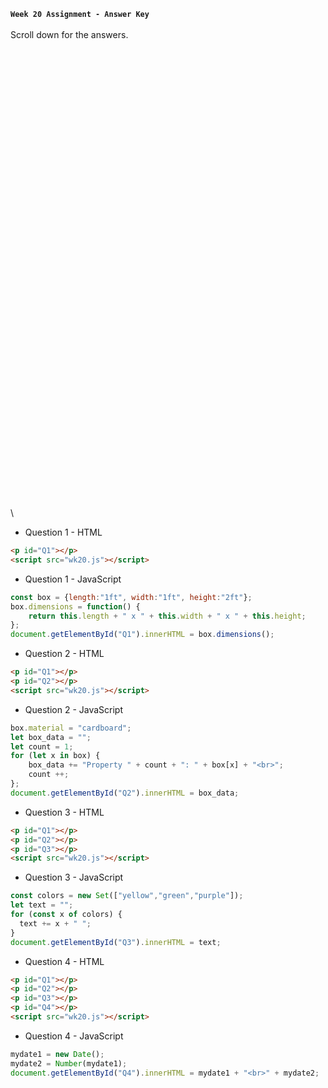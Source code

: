 **`Week 20 Assignment - Answer Key`**
\
\
Scroll down for the answers.
\
\
\
\
\
\
\
\
\
\
\
\
\
\
\
\
\
\
\
\
\
\
\
\
\
\
\
\
\
\
\
\
\
\
\
\
\
\
\
\
\
\
\
\
\
\

- Question 1 - HTML
```html
<p id="Q1"></p>
<script src="wk20.js"></script>
```
- Question 1 - JavaScript
```js
const box = {length:"1ft", width:"1ft", height:"2ft"};
box.dimensions = function() {
    return this.length + " x " + this.width + " x " + this.height;
};
document.getElementById("Q1").innerHTML = box.dimensions(); 
```

- Question 2 - HTML
```html
<p id="Q1"></p>
<p id="Q2"></p>
<script src="wk20.js"></script>  
```
- Question 2 - JavaScript
```js
box.material = "cardboard";
let box_data = "";
let count = 1;
for (let x in box) {
    box_data += "Property " + count + ": " + box[x] + "<br>";
    count ++;
};
document.getElementById("Q2").innerHTML = box_data;
```

- Question 3 - HTML
```html
<p id="Q1"></p>
<p id="Q2"></p>
<p id="Q3"></p>
<script src="wk20.js"></script>  
```
- Question 3 - JavaScript
```js
const colors = new Set(["yellow","green","purple"]);
let text = "";
for (const x of colors) {
  text += x + " ";
}
document.getElementById("Q3").innerHTML = text;
```

- Question 4 - HTML
```html
<p id="Q1"></p>
<p id="Q2"></p>
<p id="Q3"></p>
<p id="Q4"></p>
<script src="wk20.js"></script>  
```
- Question 4 - JavaScript
```js
mydate1 = new Date();
mydate2 = Number(mydate1);
document.getElementById("Q4").innerHTML = mydate1 + "<br>" + mydate2;
```
